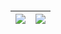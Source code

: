 ####
| <img align="center" src="https://github-readme-stats.vercel.app/api?username=kirowater&show_icons=true&theme=github_&custom_title=Stats"/> | <img align="center" src="https://github-readme-stats.vercel.app/api/top-langs/?username=kirowater&show_icons=true&layout=compact&theme="/> |
| ------------- | ------------- |
